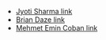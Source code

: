 * [Jyoti Sharma link](https://github.com/jyotisharma513)
* [Brian Daze link](https://github.com/jduffy93)
* [Mehmet Emin Coban link](https://github.com/MECoban)
